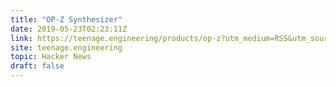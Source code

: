 ```yaml
---
title: "OP-Z Synthesizer"
date: 2019-05-23T02:23:11Z
link: https://teenage.engineering/products/op-z?utm_medium=RSS&utm_source=hune
site: teenage.engineering
topic: Hacker News
draft: false
---
```


